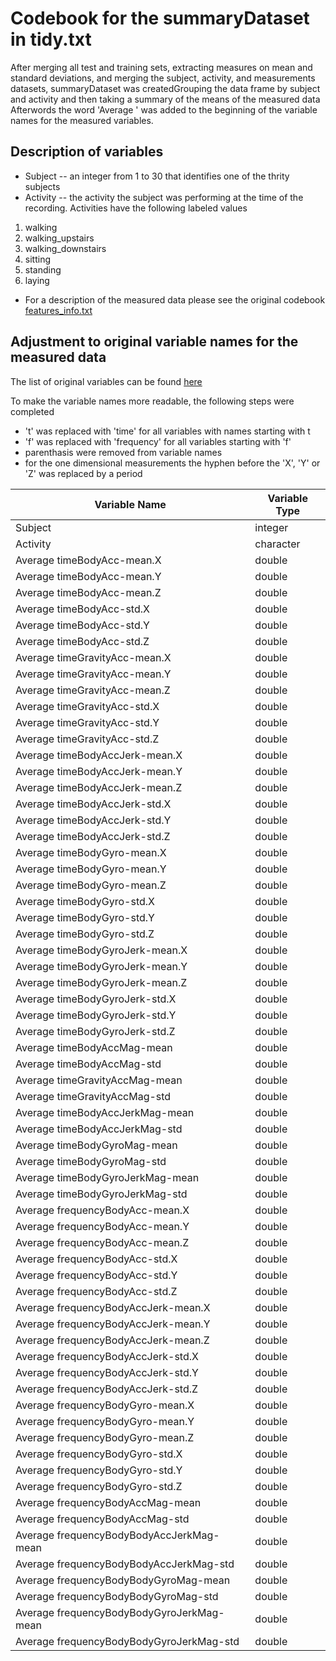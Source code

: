 # Codebook for the summaryDataset in tidy.txt
After merging all test and training sets, extracting measures on mean and standard deviations, and merging the subject, activity, and measurements datasets, summaryDataset was createdGrouping the data frame by subject and activity and then taking a summary of the means of the measured data
Afterwords the word 'Average ' was added to the beginning of the variable names for the measured variables.

## Description of variables
* Subject -- an integer from 1 to 30 that identifies one of the thrity subjects
* Activity -- the activity the subject was performing at the time of the recording.
Activities have the following labeled values
1. walking
2. walking_upstairs
3. walking_downstairs
4. sitting
5. standing
6. laying
* For a description of the measured data please see the original codebook [features_info.txt](https://github.com/mathisme/rgacdfp/blob/master/Data/features_info.txt)

## Adjustment to original variable names for the measured data
The list of original variables can be found [here](https://github.com/mathisme/rgacdfp/blob/master/Data/features.txt)

To make the variable names more readable, the following steps were completed
* 't' was replaced with 'time' for all variables with names starting with t
* 'f' was replaced with 'frequency' for all variables starting with 'f'
* parenthasis were removed from variable names
* for the one dimensional measurements the hyphen before the 'X', 'Y' or 'Z' was replaced by a period


| Variable Name | Variable Type |
| ----- | ----- |
| Subject | integer |
| Activity | character |
| Average timeBodyAcc-mean.X | double |
| Average timeBodyAcc-mean.Y | double | 
| Average timeBodyAcc-mean.Z | double |
| Average timeBodyAcc-std.X | double |
| Average timeBodyAcc-std.Y | double |
| Average timeBodyAcc-std.Z | double |
| Average timeGravityAcc-mean.X | double |
| Average timeGravityAcc-mean.Y | double |
| Average timeGravityAcc-mean.Z | double |
| Average timeGravityAcc-std.X | double |
| Average timeGravityAcc-std.Y | double |
| Average timeGravityAcc-std.Z | double |
| Average timeBodyAccJerk-mean.X | double |
| Average timeBodyAccJerk-mean.Y | double |
| Average timeBodyAccJerk-mean.Z | double |
| Average timeBodyAccJerk-std.X | double |
| Average timeBodyAccJerk-std.Y | double |
| Average timeBodyAccJerk-std.Z | double |
| Average timeBodyGyro-mean.X | double |
| Average timeBodyGyro-mean.Y | double |
| Average timeBodyGyro-mean.Z | double |
| Average timeBodyGyro-std.X | double |
| Average timeBodyGyro-std.Y | double |
| Average timeBodyGyro-std.Z | double |
| Average timeBodyGyroJerk-mean.X | double |
| Average timeBodyGyroJerk-mean.Y | double |
| Average timeBodyGyroJerk-mean.Z | double |
| Average timeBodyGyroJerk-std.X | double |
| Average timeBodyGyroJerk-std.Y | double |
| Average timeBodyGyroJerk-std.Z | double |
| Average timeBodyAccMag-mean | double |
| Average timeBodyAccMag-std | double |
| Average timeGravityAccMag-mean | double |
| Average timeGravityAccMag-std | double |
| Average timeBodyAccJerkMag-mean | double |
| Average timeBodyAccJerkMag-std | double |
| Average timeBodyGyroMag-mean | double |
| Average timeBodyGyroMag-std | double |
| Average timeBodyGyroJerkMag-mean | double |
| Average timeBodyGyroJerkMag-std | double |
| Average frequencyBodyAcc-mean.X | double |
| Average frequencyBodyAcc-mean.Y | double |
| Average frequencyBodyAcc-mean.Z | double |
| Average frequencyBodyAcc-std.X | double |
| Average frequencyBodyAcc-std.Y | double |
| Average frequencyBodyAcc-std.Z | double |
| Average frequencyBodyAccJerk-mean.X | double |
| Average frequencyBodyAccJerk-mean.Y | double |
| Average frequencyBodyAccJerk-mean.Z | double |
| Average frequencyBodyAccJerk-std.X | double |
| Average frequencyBodyAccJerk-std.Y | double |
| Average frequencyBodyAccJerk-std.Z | double |
| Average frequencyBodyGyro-mean.X | double |
| Average frequencyBodyGyro-mean.Y | double |
| Average frequencyBodyGyro-mean.Z | double |
| Average frequencyBodyGyro-std.X | double |
| Average frequencyBodyGyro-std.Y | double |
| Average frequencyBodyGyro-std.Z | double |
| Average frequencyBodyAccMag-mean | double |
| Average frequencyBodyAccMag-std | double |
| Average frequencyBodyBodyAccJerkMag-mean | double |
| Average frequencyBodyBodyAccJerkMag-std | double |
| Average frequencyBodyBodyGyroMag-mean | double |
| Average frequencyBodyBodyGyroMag-std | double |
| Average frequencyBodyBodyGyroJerkMag-mean | double |
| Average frequencyBodyBodyGyroJerkMag-std | double |


